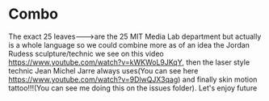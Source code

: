 # Combo
The exact 25 leaves--->are the 25 MIT Media Lab department but actually is a whole language so we could combine more as of an idea the Jordan Rudess sculpture/technic we see on this video https://www.youtube.com/watch?v=kWKWoL9JKqY, then the laser style technic  Jean Michel Jarre always uses(You can see here https://www.youtube.com/watch?v=9DlwQJX3qag) and finally skin motion tattoo!!!(You can see me doing this on the issues folder). Let's enjoy future
